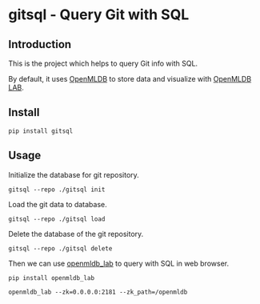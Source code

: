 # gitsql - Query Git with SQL

## Introduction 

This is the project which helps to query Git info with SQL.

By default, it uses [OpenMLDB](https://github.com/4paradigm/openmldb) to store data and visualize with [OpenMLDB LAB](https://github.com/tobegit3hub/openmldb_lab). 

## Install

```
pip install gitsql
```

## Usage

Initialize the database for git repository.

```
gitsql --repo ./gitsql init
```

Load the git data to database.

```
gitsql --repo ./gitsql load
```

Delete the database of the git repository.

```
gitsql --repo ./gitsql delete
```

Then we can use [openmldb_lab](https://github.com/tobegit3hub/openmldb_lab) to query with SQL in web browser.

```
pip install openmldb_lab

openmldb_lab --zk=0.0.0.0:2181 --zk_path=/openmldb
```
